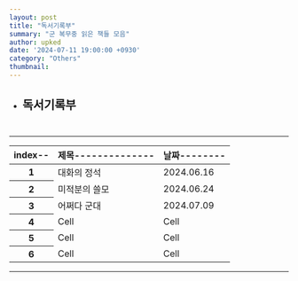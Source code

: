 ```yaml
---
layout: post
title: "독서기록부"
summary: "군 복무중 읽은 책들 모음"
author: upked
date: '2024-07-11 19:00:00 +0930'
category: "Others"
thumbnail: 
---
```


- ## 독서기록부<br/><br/>


<hr />
<div class="responsive-table">
<table>
      <thead>
        <tr>
          <th scope="col">index--</th>
          <th scope="col">제목--------------</th>
          <th scope="col">날짜--------</th>
        </tr>
      </thead>
      <tbody>
        <tr>
          <th scope="row">1</th>
          <td>대화의 정석</td>
          <td>2024.06.16</td>
        </tr>
        <tr>
          <th scope="row">2</th>
          <td>미적분의 쓸모</td>
          <td>2024.06.24</td>
        </tr>
        <tr>
          <th scope="row">3</th>
          <td>어쩌다 군대</td>
          <td>2024.07.09</td>
        </tr>
        <tr>
          <th scope="row">4</th>
          <td>Cell</td>
          <td>Cell</td>
        </tr>
        <tr>
          <th scope="row">5</th>
          <td>Cell</td>
          <td>Cell</td>
        </tr>
        <tr>
          <th scope="row">6</th>
          <td>Cell</td>
          <td>Cell</td>
        </tr>
      </tbody>
    </table>
    </div>

<hr />
